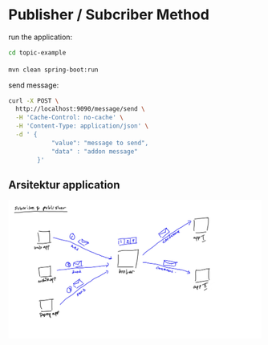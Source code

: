 # Publisher / Subcriber Method

run the application:

```bash
cd topic-example

mvn clean spring-boot:run
```

send message:

```bash
curl -X POST \
  http://localhost:9090/message/send \
  -H 'Cache-Control: no-cache' \
  -H 'Content-Type: application/json' \
  -d ' {
	        "value": "message to send",
	        "data" : "addon message"
        }'
```

## Arsitektur application

![arsitketur queue](imgs/publisher-subscriber-arsitektur.jpg)